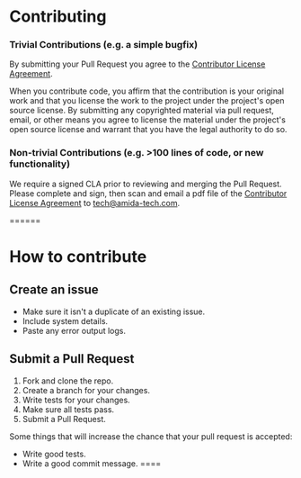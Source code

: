 
# Contributing

### Trivial Contributions (e.g. a simple bugfix)

By submitting your Pull Request you agree to the [Contributor License Agreement](./amida_CLA.pdf).

When you contribute code, you affirm that the contribution is your original work and that you license the work to the project under the project's open source license. By submitting any copyrighted material via pull request, email, or other means you agree to license the material under the project's open source license and warrant that you have the legal authority to do so.

### Non-trivial Contributions (e.g. >100 lines of code, or new functionality)

We require a signed CLA prior to reviewing and merging the Pull Request. Please complete and sign, then scan and email a pdf file of the [Contributor License Agreement](./amida_CLA.pdf) to <tech@amida-tech.com>.

======


# How to contribute

## Create an issue
* Make sure it isn't a duplicate of an existing issue.
* Include system details.
* Paste any error output logs.


## Submit a Pull Request

1. Fork and clone the repo.
2. Create a branch for your changes.
3. Write tests for your changes.
4. Make sure all tests pass.
5. Submit a Pull Request.



Some things that will increase the chance that your pull request is accepted:

* Write good tests.
* Write a good commit message. 
====